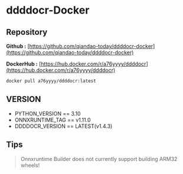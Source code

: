 # **ddddocr-Docker**

## **Repository**

**Github :** [https://github.com/qiandao-today/ddddocr-docker](https://github.com/qiandao-today/ddddocr-docker)

**DockerHub :** [https://hub.docker.com/r/a76yyyy/ddddocr](https://hub.docker.com/r/a76yyyy/ddddocr)

```bash
docker pull a76yyyy/ddddocr:latest
```

## **VERSION**

- PYTHON_VERSION == 3.10
- ONNXRUNTIME_TAG == v1.11.0
- DDDDOCR_VERSION == LATEST(v1.4.3)

## **Tips**

> Onnxruntime Builder does not currently support building ARM32 wheels!